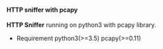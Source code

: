 #### HTTP sniffer with pcapy

**HTTP Sniffer** running on python3 with pcapy library.

- Requirement
python3(>=3.5)
pcapy(>=0.11)
